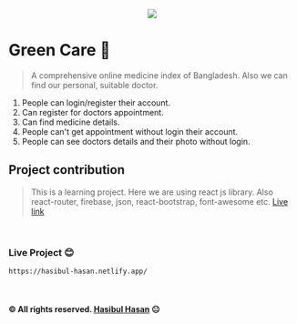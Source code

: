 <p align="center">
   <a href="https://hasibul-hasan.netlify.app/">
         <img src="https://i.ibb.co/cTrcXDr/Green-Care-light.png">
   </a>
</p>


# Green Care :green_heart:

>   A comprehensive online medicine index of Bangladesh. Also we can find our personal, suitable doctor. 


1.  People can login/register their account.
2.  Can register for doctors appointment.
3.  Can find medicine details.
4.  People can't get appointment without login their account.
5.  People can see doctors details and their photo without login.   


  


## Project contribution
>   This is a learning project. Here we are using react js library. Also react-router, firebase, json, react-bootstrap, font-awesome etc. [Live link](https://hasibul-hasan.netlify.app/)
</br>

### Live Project :blush:
```
https://hasibul-hasan.netlify.app/
```

</br>

#### :copyright: All rights reserved. [Hasibul Hasan](https://hasibul-hasan.netlify.app/) :neutral_face:

